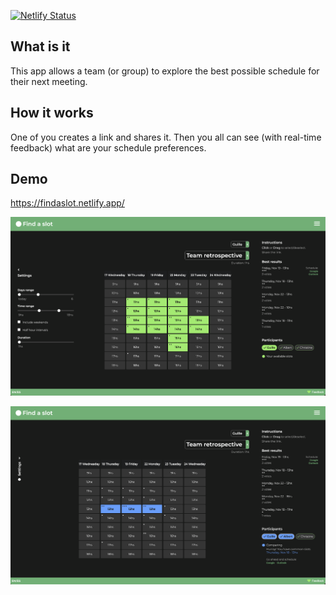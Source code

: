 [![Netlify Status](https://api.netlify.com/api/v1/badges/136a18f2-a3b5-4e47-8185-eefe3ca6c63f/deploy-status)](https://app.netlify.com/sites/friendly-liskov-552c2e/deploys)

## What is it

This app allows a team (or group) to explore the best possible schedule for their next meeting.

## How it works

One of you creates a link and shares it. Then you all can see (with real-time feedback) what are your schedule preferences.

## Demo

https://findaslot.netlify.app/

![screenshot](https://github.com/libasoles/croquet-findaslot-app/blob/main/public/screenshot.png)

![screenshot1](https://github.com/libasoles/croquet-findaslot-app/blob/main/public/screenshot-2.png)
